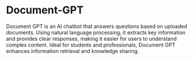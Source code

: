 # Document-GPT
Document GPT is an AI chatbot that answers questions based on uploaded documents. Using natural language processing, it extracts key information and provides clear responses, making it easier for users to understand complex content. Ideal for students and professionals, Document GPT enhances information retrieval and knowledge sharing.

